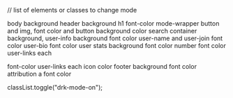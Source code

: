 // list of elements or classes to change mode

body background
header background
h1 font-color
mode-wrapper button and img, font color and button background color
search container background,
user-info background font color
user-name and user-join font color
user-bio font color
user stats background font color
number font color
user-links each <p> font-color
user-links each icon color
footer background font color
attribution a font color

classList.toggle("drk-mode-on");
